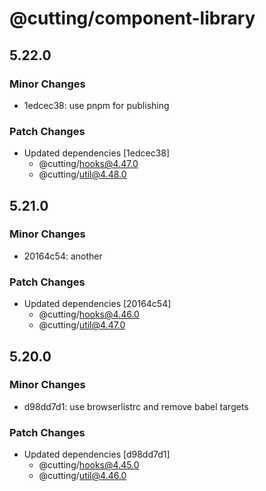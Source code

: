 # @cutting/component-library

## 5.22.0

### Minor Changes

- 1edcec38: use pnpm for publishing

### Patch Changes

- Updated dependencies [1edcec38]
  - @cutting/hooks@4.47.0
  - @cutting/util@4.48.0

## 5.21.0

### Minor Changes

- 20164c54: another

### Patch Changes

- Updated dependencies [20164c54]
  - @cutting/hooks@4.46.0
  - @cutting/util@4.47.0

## 5.20.0

### Minor Changes

- d98dd7d1: use browserlistrc and remove babel targets

### Patch Changes

- Updated dependencies [d98dd7d1]
  - @cutting/hooks@4.45.0
  - @cutting/util@4.46.0
